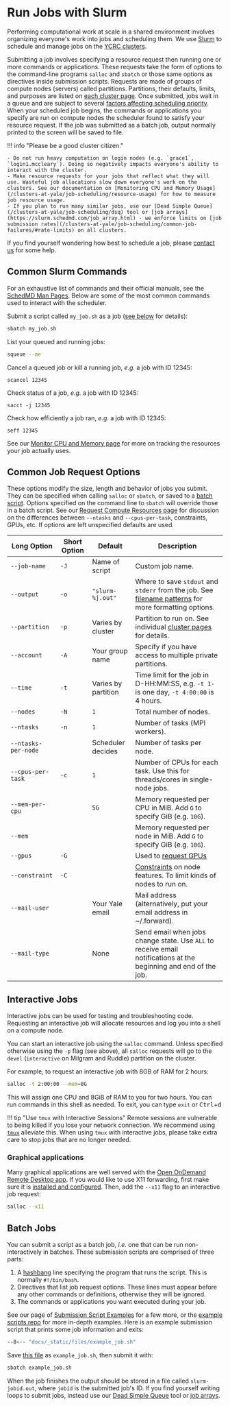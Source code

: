 # Run Jobs with Slurm

Performing computational work at scale in a shared environment involves organizing everyone's work into jobs and scheduling them. We use [Slurm](https://slurm.schedmd.com/overview.html) to schedule and manage jobs on the [YCRC clusters](/clusters). 

Submitting a job involves specifying a resource request then running one or more commands or applications. These requests take the form of options to the command-line programs `salloc` and `sbatch` or those same options as directives inside submission scripts. Requests are made of groups of compute nodes (servers) called partitions. Partitions, their defaults, limits, and purposes are listed on [each cluster page](/clusters). Once submitted, jobs wait in a queue and are subject to several [factors affecting scheduling priority](/clusters-at-yale/job-scheduling/fairshare). When your scheduled job begins, the commands or applications you specify are run on compute nodes the scheduler found to satisfy your resource request. If the job was submitted as a batch job, output normally printed to the screen will be saved to file.

!!! info "Please be a good cluster citizen."

    - Do not run heavy computation on login nodes (e.g. `grace1`, `login1.mccleary`). Doing so negatively impacts everyone's ability to interact with the cluster.
    - Make resource requests for your jobs that reflect what they will use. Wasteful job allocations slow down everyone's work on the clusters. See our documentation on [Monitoring CPU and Memory Usage](/clusters-at-yale/job-scheduling/resource-usage) for how to measure job resource usage.
    - If you plan to run many similar jobs, use our [Dead Simple Queue](/clusters-at-yale/job-scheduling/dsq) tool or [job arrays](https://slurm.schedmd.com/job_array.html) - we enforce limits on [job submission rates](/clusters-at-yale/job-scheduling/common-job-failures/#rate-limits) on all clusters.

If you find yourself wondering how best to schedule a job, please [contact us](/#get-help) for some help.

## Common Slurm Commands

For an exhaustive list of commands and their official manuals, see the [SchedMD Man Pages](https://slurm.schedmd.com/man_index.html). Below are some of the most common commands used to interact with the scheduler.

Submit a script called `my_job.sh` as a job ([see below](#batch-jobs) for details):

``` bash
sbatch my_job.sh
```

List your queued and running jobs:

``` bash
squeue --me
```

Cancel a queued job or kill a running job, *e.g.* a job with ID 12345:

<!--- if this is bash the numbers turn red -->
``` text
scancel 12345
```

Check status of a job, *e.g.* a job with ID 12345:

``` text
sacct -j 12345
```

Check how efficiently a job ran, *e.g.* a job with ID 12345:

``` text
seff 12345
```
See our [Monitor CPU and Memory page](/clusters-at-yale/job-scheduling/resource-usage) for more on tracking the resources your job actually uses.

<a id="directives"></a>
## Common Job Request Options

These options modify the size, length and behavior of jobs you submit. They can be specified when calling `salloc` or `sbatch`, or saved to a [batch script](#batch-jobs). Options specified on the command line to `sbatch` will override those in a batch script. See our [Request Compute Resources page](/clusters-at-yale/job-scheduling/resource-requests) for discussion on the differences between `--ntasks` and `--cpus-per-task`, constraints, GPUs, etc. If options are left unspecified defaults are used.

|Long Option<img width=130/>|Short Option|Default            |Description|
|---------------------------|------------|-------------------|-----------|
|`--job-name`               |`-J`        |Name of script     |Custom job name.|
|`--output`                 |`-o`        |`"slurm-%j.out"`   |Where to save `stdout` and `stderr` from the job. See [filename patterns](https://slurm.schedmd.com/sbatch.html#SECTION_%3CB%3Efilename-pattern%3C/B%3E) for more formatting options.|
|`--partition`              |`-p`        |Varies by cluster  |Partition to run on. See individual [cluster pages](/clusters/) for details.|
|`--account`                |`-A`        |Your group name    |Specify if you have access to multiple private partitions.|
|`--time`                   |`-t`        |Varies by partition|Time limit for the job in D-HH:MM:SS, e.g. `-t 1-` is one day, `-t 4:00:00` is 4 hours.|
|`--nodes`                  |`-N`        |`1`                |Total number of nodes.|
|`--ntasks`                 |`-n`        |`1`                |Number of tasks (MPI workers).|
|`--ntasks-per-node`        |            |Scheduler decides  |Number of tasks per node.|
|`--cpus-per-task`          |`-c`        |`1`                |Number of CPUs for each task. Use this for threads/cores in single-node jobs.|
|`--mem-per-cpu`            |            |`5G`               |Memory requested per CPU in MiB. Add `G` to specify GiB (e.g. `10G`).|
|`--mem`                    |            |                   |Memory requested per node in MiB. Add `G` to specify GiB (e.g. `10G`).|
|`--gpus`                   |`-G`        |                   |Used to [request GPUs](/clusters-at-yale/job-scheduling/resource-requests/#request-gpus)|
|`--constraint`             |`-C`        |                   |[Constraints](/clusters-at-yale/job-scheduling/resource-requests/#features-and-constraints) on node features. To limit kinds of nodes to run on.|
|`--mail-user`              |            |Your Yale email    |Mail address (alternatively, put your email address in ~/.forward).|
|`--mail-type`              |            |None               |Send email when jobs change state. Use `ALL` to receive email notifications at the beginning and end of the job.|

## Interactive Jobs

Interactive jobs can be used for testing and troubleshooting code. Requesting an interactive job will allocate resources and log you into a shell on a compute node.

You can start an interactive job using the `salloc` command. Unless specified otherwise using the `-p` flag (see above), all `salloc` requests will go to the `devel` (`interactive` on Milgram and Ruddle) partition on the cluster.

For example, to request an interactive job with 8GB of RAM for 2 hours:

``` bash
salloc -t 2:00:00 --mem=8G
```

This will assign one CPU and 8GiB of RAM to you for two hours. You can run commands in this shell as needed. To exit, you can type `exit` or <kbd>Ctrl</kbd>+<kbd>d</kbd> 

!!! tip "Use `tmux` with Interactive Sessions"
    Remote sessions are vulnerable to being killed if you lose your network connection. We recommend using [`tmux`](/clusters-at-yale/guides/tmux) alleviate this. When using `tmux` with interactive jobs, please take extra care to stop jobs that are no longer needed.

### Graphical applications

Many graphical applications are well served with the [Open OnDemand Remote Desktop app](/clusters-at-yale/access/ood/#remote-desktop). If you would like to use X11 forwarding, first make sure it is [installed and configured](/clusters-at-yale/access/x11). Then, add the `--x11` flag to an interactive job request:

``` bash
salloc --x11
```

## Batch Jobs

You can submit a script as a batch job, *i.e.* one that can be run non-interactively in batches. These submission scripts are comprised of three parts:

1. A [hashbang](https://en.wikipedia.org/wiki/Shebang_(Unix)) line specifying the program that runs the script. This is normally `#!/bin/bash`.
1. Directives that list job request options. These lines must appear before any other commands or definitions, otherwise they will be ignored.
1. The commands or applications you want executed during your job.

See our page of [Submission Script Examples](/clusters-at-yale/job-scheduling/slurm-examples/) for a few more, or the [example scripts repo](https://github.com/ycrc/ycrc_example_scripts) for more in-depth examples. Here is an example submission script that prints some job information and exits:

``` bash
--8<-- "docs/_static/files/example_job.sh"
```
    
Save [this file](/_static/files/example_job.sh) as `example_job.sh`, then submit it with:

``` bash
sbatch example_job.sh
```

When the job finishes the output should be stored in a file called `slurm-jobid.out`, where `jobid` is the submitted job's ID. If you find yourself writing loops to submit jobs, instead use our [Dead Simple Queue](/clusters-at-yale/job-scheduling/dsq) tool or [job arrays](https://slurm.schedmd.com/job_array.html).

